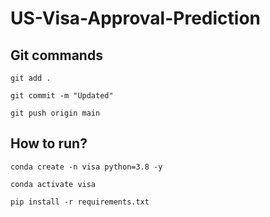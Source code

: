 # US-Visa-Approval-Prediction

## Git commands

`
git add .
`

`
git commit -m "Updated"
`

`
git push origin main
`

## How to run?

`
conda create -n visa python=3.8 -y
`

`
conda activate visa
`

`
pip install -r requirements.txt
`